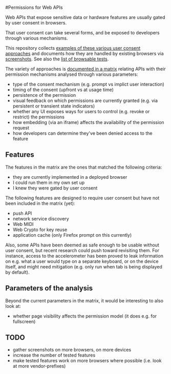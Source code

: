 #Permissions for Web APIs

Web APIs that expose sensitive data or hardware features are usually gated by user consent in browsers.

That user consent can take several forms, and be exposed to developers through various mechanisms.

This repository collects [examples of these various user consent approaches](tests/) and documents how they are handled by existing browsers via [screenshots](screenshots/). See also the [list of browsable tests](http://dontcallmedom.github.io/web-permissions-req/tests/).

The variety of approaches is [documented in a matrix](http://dontcallmedom.github.io/web-permissions-req/matrix.html) relating APIs with their permission mechanisms analysed through various parameters:
* type of the consent mechanism (e.g. prompt vs implict user interaction)
* timing of the consent (upfront vs at usage time)
* persistence of the permission
* visual feedback on which permissions are currently granted (e.g. via persistent or transient state indicators)
* whether any UI exposes ways for users to control (e.g. revoke or restrict) the permissions
* how embedding (via an iframe) affects the availability of the permission request
* how developers can determine they've been denied access to the feature

## Features
The features in the matrix are the ones that matched the following criteria:
* they are currently implemented in a deployed browser
* I could run them in my own set up
* I knew they were gated by user consent

The following features are designed to require user consent but have not been included in the matrix (yet):
* push API
* network service discovery
* Web MIDI
* Web Crypto for key reuse
* application cache (only Firefox prompt on this currently)

Also, some APIs have been deemed as safe enough to be usable without user consent, but recent research could push toward revisiting them. For instance, access to the accelerometer has been proved to leak information on e.g. what a user would type on a separate keyboard, or on the device itself, and might need mitigation (e.g. only run when tab is being displayed by default).

## Parameters of the analysis
Beyond the current parameters in the matrix, it would be interesting to also look at:
* whether page visibility affects the permission model (it does e.g. for fullscreen)

## TODO
* gather screenshots on more browsers, on more devices
* increase the number of tested features
* make tested features work on more browsers where possible (i.e. look at more vendor-prefixes)
